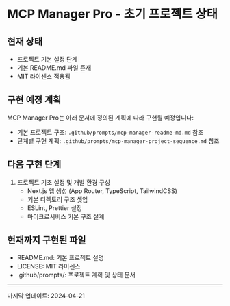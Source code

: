 # MCP Manager Pro - 초기 프로젝트 상태

## 현재 상태

- 프로젝트 기본 설정 단계
- 기본 README.md 파일 존재
- MIT 라이센스 적용됨

## 구현 예정 계획

MCP Manager Pro는 아래 문서에 정의된 계획에 따라 구현될 예정입니다:

- 기본 프로젝트 구조: `.github/prompts/mcp-manager-readme-md.md` 참조
- 단계별 구현 계획: `.github/prompts/mcp-manager-project-sequence.md` 참조

## 다음 구현 단계

1. 프로젝트 기초 설정 및 개발 환경 구성
   - Next.js 앱 생성 (App Router, TypeScript, TailwindCSS)
   - 기본 디렉토리 구조 셋업
   - ESLint, Prettier 설정
   - 마이크로서비스 기본 구조 설계

## 현재까지 구현된 파일

- README.md: 기본 프로젝트 설명
- LICENSE: MIT 라이센스
- .github/prompts/: 프로젝트 계획 및 상태 문서

---
마지막 업데이트: 2024-04-21
